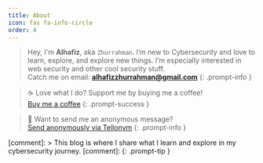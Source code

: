 ```yaml
---
title: About
icon: fas fa-info-circle
order: 4
---
```


> Hey, I'm **Alhafiz**, aka `Zhurrahman`. I’m new to Cybersecurity and love to learn, explore, and explore new things. I’m especially interested in web security and other cool security stuff.  
> Catch me on email: **alhafizzhurrahman@gmail.com**
> {: .prompt-info }

> ☕ Love what I do? Support me by buying me a coffee!  
> [Buy me a coffee](https://sociabuzz.com/zhurrahman)
> {: .prompt-success }

> 💬 Want to send me an anonymous message?  
> [Send anonymously via Tellonym](https://tellonym.me/zhurrahman)
> {: .prompt-info }

[comment]: > This blog is where I share what I learn and explore in my cybersecurity journey.
[comment]: {: .prompt-tip }

